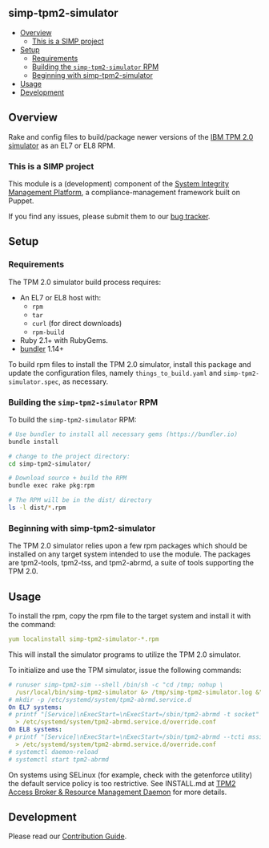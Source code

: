 ## simp-tpm2-simulator

<!-- vim-markdown-toc GFM -->

* [Overview](#overview)
  * [This is a SIMP project](#this-is-a-simp-project)
* [Setup](#setup)
  * [Requirements](#requirements)
  * [Building the `simp-tpm2-simulator` RPM](#building-the-simp-tpm2-simulator-rpm)
  * [Beginning with simp-tpm2-simulator](#beginning-with-simp-tpm2-simulator)
* [Usage](#usage)
* [Development](#development)

<!-- vim-markdown-toc -->

## Overview

Rake and config files to build/package newer versions of the [IBM TPM 2.0
simulator][ibmswtpm2] as an EL7 or EL8 RPM.

### This is a SIMP project

This module is a (development) component of the [System Integrity Management
Platform][simp], a compliance-management framework built on Puppet.

If you find any issues, please submit them to our [bug tracker][simp-jira].

## Setup

### Requirements

The TPM 2.0 simulator build process requires:

* An EL7 or EL8 host with:
  - `rpm`
  - `tar`
  - `curl` (for direct downloads)
  - `rpm-build`
* Ruby 2.1+ with RubyGems.
* [bundler][bundler] 1.14+


To build rpm files to install the TPM 2.0 simulator, install this package and
update the configuration files, namely `things_to_build.yaml` and
`simp-tpm2-simulator.spec`, as necessary.

### Building the `simp-tpm2-simulator` RPM

To build the `simp-tpm2-simulator` RPM:

```sh
# Use bundler to install all necessary gems (https://bundler.io)
bundle install

# change to the project directory:
cd simp-tpm2-simulator/

# Download source + build the RPM
bundle exec rake pkg:rpm

# The RPM will be in the dist/ directory
ls -l dist/*.rpm
```

### Beginning with simp-tpm2-simulator

The TPM 2.0 simulator relies upon a few rpm packages which should be
installed on any target system intended to use the module. The packages are
tpm2-tools, tpm2-tss, and tpm2-abrmd, a suite of tools supporting the TPM 2.0.

## Usage

To install the rpm, copy the rpm file to the target system and install it
with the command:

```yaml
yum localinstall simp-tpm2-simulator-*.rpm
```

This will install the simulator programs to utilize the TPM 2.0 simulator.

To initialize and use the TPM simulator, issue the following commands:

```yaml
# runuser simp-tpm2-sim --shell /bin/sh -c "cd /tmp; nohup \
  /usr/local/bin/simp-tpm2-simulator &> /tmp/simp-tpm2-simulator.log &"
# mkdir -p /etc/systemd/system/tpm2-abrmd.service.d
On EL7 systems:
# printf "[Service]\nExecStart=\nExecStart=/sbin/tpm2-abrmd -t socket" \
  > /etc/systemd/system/tpm2-abrmd.service.d/override.conf
On EL8 systems:
# printf "[Service]\nExecStart=\nExecStart=/sbin/tpm2-abrmd --tcti mssim" \
  > /etc/systemd/system/tpm2-abrmd.service.d/override.conf
# systemctl daemon-reload
# systemctl start tpm2-abrmd
```

On systems using SELinux (for example, check with the getenforce utility) the
default service policy is too restrictive. See INSTALL.md at [TPM2 Access Broker
& Resource Management Daemon][tpm2-abrmd] for more details.


## Development

Please read our [Contribution Guide](http://simp-doc.readthedocs.io/en/stable/contributors_guide/index.html).

[bundler]:    https://bundler.io
[simp]:       https://www.simp-project.com/
[simp-jira]:  https://simp-project.atlassian.net/
[ibmswtpm2]:  https://sourceforge.net/projects/ibmswtpm2/
[tpm2-abrmd]: https://github.com/tpm2-software/tpm2-abrmd
